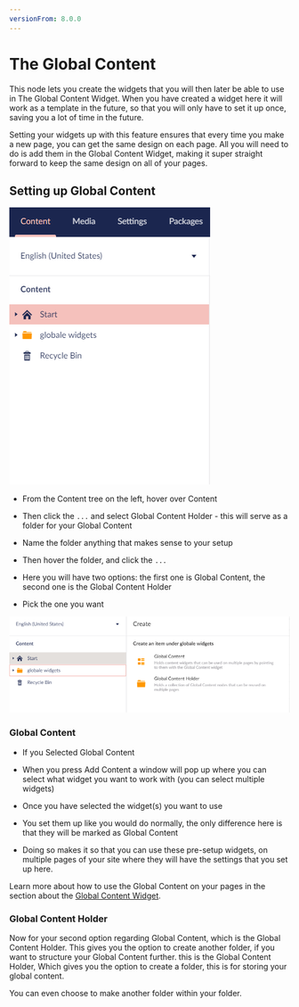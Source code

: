 ```yaml
---
versionFrom: 8.0.0
---
```


# The Global Content
		

This node lets you create the widgets that you will then later be able to use in The Global Content Widget.
When you have created a widget here it will work as a template in the future, so that you will only have to set it up once, saving you a lot of time in the future. 
		

Setting your widgets up with this feature ensures that every time you make a new page, you can get the same design on each page.
All you will need to do is add them in the Global Content Widget, making it super straight forward to keep the same design on all of your pages.
		

## Setting up Global Content
![movePage.jpg](images/Globale-Widget.png) 
		

- From the Content tree on the left, hover over Content 
		

- Then click the `...` and select Global Content Holder - this will serve as a folder for your Global Content
		

- Name the folder anything that makes sense to your setup
		

- Then hover the folder, and click the `...`
		

- Here you will have two options: the first one is Global Content, the second one is the Global Content Holder
		

- Pick the one you want

![movePage.jpg](images/Globale-options.png)

		

### Global Content

- If you Selected Global Content	

- When you press Add Content a window will pop up where you can select what widget you want to work with (you can select multiple widgets)

- Once you have selected the widget(s) you want to use
- You set them up like you would do normally, the only difference here is that they will be marked as Global Content
- Doing so makes it so that you can use these pre-setup widgets, on multiple pages of your site where they will have the settings that you set up here.
		
Learn more about how to use the Global Content on your pages in the section about the [Global Content Widget](../../Widgets/index.md#the-global-content-widget).
		

### Global Content Holder
		

Now for your second option regarding Global Content, which is the Global Content Holder. This gives you the option to create another folder, if you want to structure your Global Content further.
this is the Global Content Holder, Which gives you the option to create a folder, this is for storing your global content.
		

You can even choose to make another folder within your folder.
		

